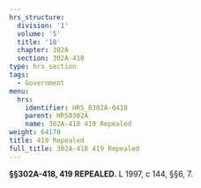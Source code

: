 ```yaml
---
hrs_structure:
  division: '1'
  volume: '5'
  title: '18'
  chapter: 302A
  section: 302A-418
type: hrs_section
tags:
  - Government
menu:
  hrs:
    identifier: HRS_0302A-0418
    parent: HRS0302A
    name: 302A-418 419 Repealed
weight: 64170
title: 419 Repealed
full_title: 302A-418 419 Repealed
---
```

**§§302A-418, 419 REPEALED.** L 1997, c 144, §§6, 7.